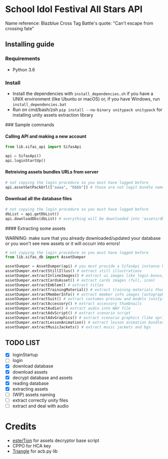 # School Idol Festival All Stars API

Name reference: Blazblue Cross Tag Battle's quote: "Can't escape from crossing fate"

## Installing guide

### Requirements

* Python 3.6

### Install

* Install the dependencies with `install_dependencies.sh` if you have a UNIX environment (like Ubuntu or macOS) or, if you have Windows, run `install_dependencies.bat`
* Run on cmd/bash/zsh `pip install --no-binary unitypack unitypack` for installing unity assets extraction library

### Sample commands

#### Calling API and making a new account

```python
from lib.sifas_api import SifasApi

api = SifasApi()
api.loginStartUp()
```

#### Retreiving assets bundles URLs from server

```python
# not copying the login procedure so you must have logged before
api.assetGetPackUrl(["aaaa", "bbbb"]) # those are not legit bundle names
```

#### Download all the database files
```python
# not copying the login procedure so you must have logged before
dbList = api.getDbList()
api.downloadDbs(dbList) # everything will be downloaded into 'assets/db'
```

#### Extracting some assets

WARNING: make sure that you already downloaded/updated your database or you won't see new assets or it will occurr into errors!

```python
# not copying the login procedure so you must have logged before
from lib.sifas_db import AssetDumper

assetDumper = AssetDumper(api) # you must provide a SifasApi instance here. You can provide None but expect errors since it can't reach server for downloading the necessary files
assetDumper.extractStillIllus() # extract still illustrations
assetDumper.extractInlineImages() # extract ui images like login bonus, event/gacha banner, tutorial etc
assetDumper.extractCardsAsset() # extract cards images (full, icon)
assetDumper.extractEmblem() # extract titles
assetDumper.extractTrainingMaterial() # extract training materials thumbnails
assetDumper.extractMemberInfo() # extract member info images (autograph, standing, icon and thumbnail)
assetDumper.extractSuit() # extract costumes preview and models (unity3d bundles)
assetDumper.extractAccessory() # extract accessory thumbnails
assetDumper.extractAudio() # extract audio into WAV file
assetDumper.extractAdvScript() # extract scenario script
assetDumper.extractAdvGraphics() # extract scenario graphics (like sprites)
assetDumper.extractLessonAnimation() # extract lesson animation bundles (unity3d bundles)
assetDumper.extractMusicJackets() # extract music jackets and bgs
```

## TODO LIST

- [X] loginStartup
- [ ] login
- [X] download database
- [X] download assets
- [X] decrypt database and assets
- [X] reading database
- [X] extracting assets
- [ ] (WIP) assets naming
- [ ] extract correctly unity files
- [ ] extract and deal with audio

# Credits

* [esterTion](https://github.com/esterTion) for assets decryptor base script
* CPPO for HCA key
* [Triangle](https://github.com/summertriangle-dev) for acb.py lib